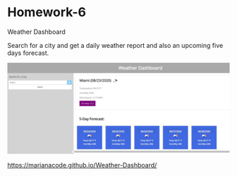 # Homework-6

Weather Dashboard

Search for a city and get a daily weather report and also an upcoming five days forecast.


<img src="Weather Dashboard.JPG" alt="Weather Dashboard"> 


https://marianacode.github.io/Weather-Dashboard/ 